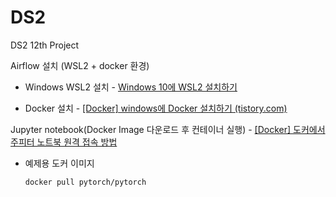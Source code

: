 # DS2

DS2 12th Project

Airflow 설치 (WSL2 + docker 환경)

- Windows WSL2 설치 - [Windows 10에 WSL2 설치하기](https://hkim-data.tistory.com/17)

- Docker 설치 - [[Docker] windows에 Docker 설치하기 (tistory.com)](https://hkim-data.tistory.com/16)

Jupyter notebook(Docker Image 다운로드 후 컨테이너 실행) - [[Docker] 도커에서 주피터 노트북 원격 접속 방법](https://yeko90.tistory.com/entry/how-to-run-jupyter-docker)

- 예제용 도커 이미지
  
  ```
  docker pull pytorch/pytorch
  ```
